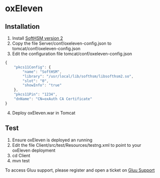 # oxEleven

## Installation

  1. Install [SoftHSM version 2](https://github.com/opendnssec/SoftHSMv2)
  2. Copy the file Server/conf/oxeleven-config.json to tomcat/conf/oxeleven-config.json
  3. Edit the configuration file tomcat/conf/oxeleven-config.json
  ```javascript
  {
      "pkcs11Config": {
          "name": "SoftHSM",
          "library": "/usr/local/lib/softhsm/libsofthsm2.so",
          "slot": "0",
          "showInfo": "true"
      },
      "pkcs11Pin": "1234",
      "dnName": "CN=oxAuth CA Certificate"
  }
  ```
  4. Deploy oxEleven.war in Tomcat
  
## Test

  1. Ensure oxEleven is deployed an running
  2. Edit the file Client/src/test/Resources/testng.xml to point to your oxEleven deployment
  3. cd Client
  4. mvn test

To access Gluu support, please register and open a ticket on [Gluu Support](http://support.gluu.org)